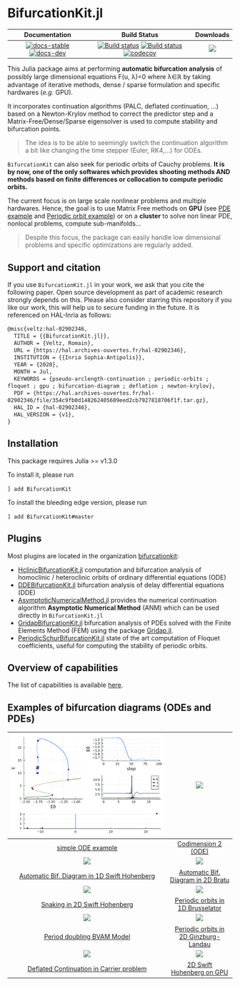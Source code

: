 # BifurcationKit.jl

| **Documentation** | **Build Status** | **Downloads** |
|:-----------------:|:----------------:|:-------------:|
| [![docs-stable][docs-stable-img]][docs-stable-url] [![docs-dev][docs-dev-img]][docs-dev-url] | [![Build status](https://badge.buildkite.com/fc3fdd514333077cbb6600923ed0ef631a59de5226b197665f.svg)](https://buildkite.com/julialang/bifurcationkit-dot-jl) [![Build status](https://github.com/rveltz/BifurcationKit.jl/workflows/CI/badge.svg)](https://github.com/rveltz/BifurcationKit.jl/actions) [![codecov](https://codecov.io/gh/bifurcationkit/BifurcationKit.jl/branch/master/graph/badge.svg)](https://codecov.io/gh/bifurcationkit/BifurcationKit.jl) | [![](https://shields.io/endpoint?url=https://pkgs.genieframework.com/api/v1/badge/BifurcationKit)](https://pkgs.genieframework.com?packages=BifurcationKit)|

[docs-stable-img]: https://img.shields.io/badge/docs-stable-blue.svg
[docs-stable-url]: https://bifurcationkit.github.io/BifurcationKitDocs.jl/stable
[docs-dev-img]: https://img.shields.io/badge/docs-dev-purple.svg
[docs-dev-url]: https://bifurcationkit.github.io/BifurcationKitDocs.jl/dev

This Julia package aims at performing **automatic bifurcation analysis** of possibly large dimensional equations F(u, λ)=0 where λ∈ℝ by taking advantage of iterative methods, dense / sparse formulation and specific hardwares (*e.g.* GPU).

It incorporates continuation algorithms (PALC, deflated continuation, ...) based on a Newton-Krylov method to correct the predictor step and a Matrix-Free/Dense/Sparse eigensolver is used to compute stability and bifurcation points.

> The idea is to be able to seemingly switch the continuation algorithm a bit like changing the time stepper (Euler, RK4,...) for ODEs.

`BifurcationKit` can also seek for periodic orbits of Cauchy problems. **It is by now, one of the only softwares which provides shooting methods AND methods based on finite differences or collocation to compute periodic orbits.**

The current focus is on large scale nonlinear problems and multiple hardwares. Hence, the goal is to use Matrix Free methods on **GPU** (see [PDE example](https://bifurcationkit.github.io/BifurcationKitDocs.jl/dev/tutorials/tutorials2b/#The-Swift-Hohenberg-equation-on-the-GPU-(non-local)-1) and [Periodic orbit example](https://bifurcationkit.github.io/BifurcationKitDocs.jl/dev/tutorials/tutorialsCGL/#Continuation-of-periodic-orbits-on-the-GPU-(Advanced)-1)) or on a **cluster** to solve non linear PDE, nonlocal problems, compute sub-manifolds...

> Despite this focus, the package can easily handle low dimensional problems and specific optimizations are regularly added.


## Support and citation
If you use `BifurcationKit.jl` in your work, we ask that you cite the following paper. Open source development as part of academic research strongly depends on this. Please also consider starring this repository if you like our work, this will help us to secure funding in the future. It is referenced on HAL-Inria as follows:

```
@misc{veltz:hal-02902346,
  TITLE = {{BifurcationKit.jl}},
  AUTHOR = {Veltz, Romain},
  URL = {https://hal.archives-ouvertes.fr/hal-02902346},
  INSTITUTION = {{Inria Sophia-Antipolis}},
  YEAR = {2020},
  MONTH = Jul,
  KEYWORDS = {pseudo-arclength-continuation ; periodic-orbits ; floquet ; gpu ; bifurcation-diagram ; deflation ; newton-krylov},
  PDF = {https://hal.archives-ouvertes.fr/hal-02902346/file/354c9fb0d148262405609eed2cb7927818706f1f.tar.gz},
  HAL_ID = {hal-02902346},
  HAL_VERSION = {v1},
}
```

## Installation

This package requires Julia >= v1.3.0

To install it, please run

`] add BifurcationKit`

To install the bleeding edge version, please run

`] add BifurcationKit#master`

## Plugins

Most plugins are located in the organization [bifurcationkit](https://github.com/bifurcationkit):

- [HclinicBifurcationKit.jl](https://github.com/bifurcationkit/HclinicBifurcationKit.jl) computation and bifurcation analysis of homoclinic / heteroclinic orbits of ordinary differential equations (ODE)
- [DDEBifurcationKit.jl](https://github.com/bifurcationkit/DDEBifurcationKit.jl) bifurcation analysis of delay differential equations (DDE)
- [AsymptoticNumericalMethod.jl](https://github.com/bifurcationkit/AsymptoticNumericalMethod.jl) provides the numerical continuation algorithm **Asymptotic Numerical Method** (ANM) which can be used directly in `BifurcationKit.jl`
- [GridapBifurcationKit.jl](https://github.com/bifurcationkit/GridapBifurcationKit) bifurcation analysis of PDEs solved with the Finite Elements Method (FEM) using the package [Gridap.jl](https://github.com/gridap/Gridap.jl).
- [PeriodicSchurBifurcationKit.jl](https://github.com/bifurcationkit/PeriodicSchurBifurcationKit.jl) state of the art computation of Floquet coefficients, useful for computing the stability of periodic orbits.

## Overview of capabilities

The list of capabilities is available [here](https://bifurcationkit.github.io/BifurcationKitDocs.jl/dev/capabilities/).

## Examples of bifurcation diagrams (ODEs and PDEs)

| ![](https://github.com/bifurcationkit/BifurcationKitDocs.jl/blob/main/docs/src/tutorials/ode/nm-per.png?raw=true)   |  ![](https://bifurcationkit.github.io/BifurcationKitDocs.jl/dev/tutorials/ode/com-fig3.png?raw=true) |
|:-------------:|:-------------:|
| [simple ODE example](https://bifurcationkit.github.io/BifurcationKitDocs.jl/dev/tutorials/ode/tutorialsODE/#Neural-mass-equation-(Hopf-aBS)) |  [Codimension 2 (ODE)](https://bifurcationkit.github.io/BifurcationKitDocs.jl/dev/tutorials/ode/tutorialCO/#CO-oxydation-(codim-2)) |
| ![](https://bifurcationkit.github.io/BifurcationKitDocs.jl/dev/tutorials/BDSH1d.png)   |  ![](https://bifurcationkit.github.io/BifurcationKitDocs.jl/dev/tutorials/mittlemannBD-1.png) |
| [Automatic Bif. Diagram in 1D Swift Hohenberg](https://bifurcationkit.github.io/BifurcationKitDocs.jl/dev/tutorials/Swift-Hohenberg1d/#d-Swift-Hohenberg-equation-(Automatic)) |  [Automatic Bif. Diagram in 2D Bratu](https://bifurcationkit.github.io/BifurcationKitDocs.jl/dev/tutorials/mittelmannAuto/#Automatic-diagram-of-2d-Bratu–Gelfand-problem-(Intermediate)) |
| ![](https://bifurcationkit.github.io/BifurcationKitDocs.jl/dev/tutorials/sh2dbranches.png)   |  ![](https://bifurcationkit.github.io/BifurcationKitDocs.jl/dev/tutorials/bru-po-cont-3br.png) |
| [Snaking in 2D Swift Hohenberg](https://bifurcationkit.github.io/BifurcationKitDocs.jl/dev/tutorials/tutorials2/#d-Swift-Hohenberg-equation:-snaking,-Finite-Differences) |  [Periodic orbits in 1D Brusselator](https://bifurcationkit.github.io/BifurcationKitDocs.jl/dev/tutorials/tutorials3/#d-Brusselator-(automatic))
| ![](https://bifurcationkit.github.io/BifurcationKitDocs.jl/dev/tutorials/br_pd3.png) |![](https://bifurcationkit.github.io/BifurcationKitDocs.jl/dev/tutorials/cgl-sh-br.png) |
| [Period doubling BVAM Model](https://bifurcationkit.github.io/BifurcationKitDocs.jl/dev/tutorials/tutorialsPD/#Period-doubling-in-the-Barrio-Varea-Aragon-Maini-model)  |  [Periodic orbits in 2D Ginzburg-Landau](https://bifurcationkit.github.io/BifurcationKitDocs.jl/dev/tutorials/tutorialsCGL/#d-Ginzburg-Landau-equation-(finite-differences))  |
| ![](https://bifurcationkit.github.io/BifurcationKitDocs.jl/dev/carrier.png) | ![](https://bifurcationkit.github.io/BifurcationKitDocs.jl/dev/tutorials/GPU-branch.png) |
| [Deflated Continuation in Carrier problem](https://bifurcationkit.github.io/BifurcationKitDocs.jl/dev/tutorials/tutorialCarrier/#Deflated-Continuation-in-the-Carrier-Problem)  |  [2D Swift Hohenberg on GPU](https://bifurcationkit.github.io/BifurcationKitDocs.jl/dev/tutorials/tutorials2b/#d-Swift-Hohenberg-equation-(non-local)-on-the-GPU,-periodic-BC-(Advanced))  |

